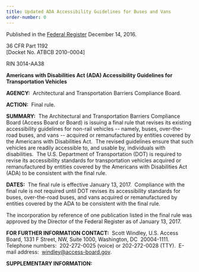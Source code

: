 ```yaml
---
title: Updated ADA Accessibility Guidelines for Buses and Vans
order-number: 0
---
```

Published in the [Federal Register](https://www.federalregister.gov/d/2016-28867) December 14, 2016.

36 CFR Part 1192\
[Docket No. ATBCB 2010-0004]

RIN 3014-AA38

**Americans with Disabilities Act (ADA) Accessibility Guidelines for Transportation Vehicles**

**AGENCY:**  Architectural and Transportation Barriers Compliance Board.

**ACTION:**  Final rule.

**SUMMARY:**  The Architectural and Transportation Barriers Compliance Board (Access Board or Board) is issuing a final rule that revises its existing accessibility guidelines for non-rail vehicles -- namely, buses, over-the-road buses, and vans -- acquired or remanufactured by entities covered by the Americans with Disabilities Act.  The revised guidelines ensure that such vehicles are readily accessible to, and usable by, individuals with disabilities.  The U.S. Department of Transportation (DOT) is required to revise its accessibility standards for transportation vehicles acquired or remanufactured by entities covered by the Americans with Disabilities Act (ADA) to be consistent with the final rule.

**DATES:**  The final rule is effective January 13, 2017.  Compliance with the final rule is not required until DOT revises its accessibility standards for buses, over-the-road buses, and vans acquired or remanufactured by entities covered by the ADA to be consistent with the final rule.

The incorporation by reference of one publication listed in the final rule was approved by the Director of the Federal Register as of January 13, 2017.

**FOR FURTHER INFORMATION CONTACT:**  Scott Windley, U.S. Access Board, 1331 F Street, NW, Suite 1000, Washington, DC  20004-1111. Telephone numbers:  202-272-0025 (voice) or 202-272-0028 (TTY).  E-mail address:  [](mailto:windley@access-board.gov.)<windley@access-board.gov>.

**SUPPLEMENTARY INFORMATION:**
